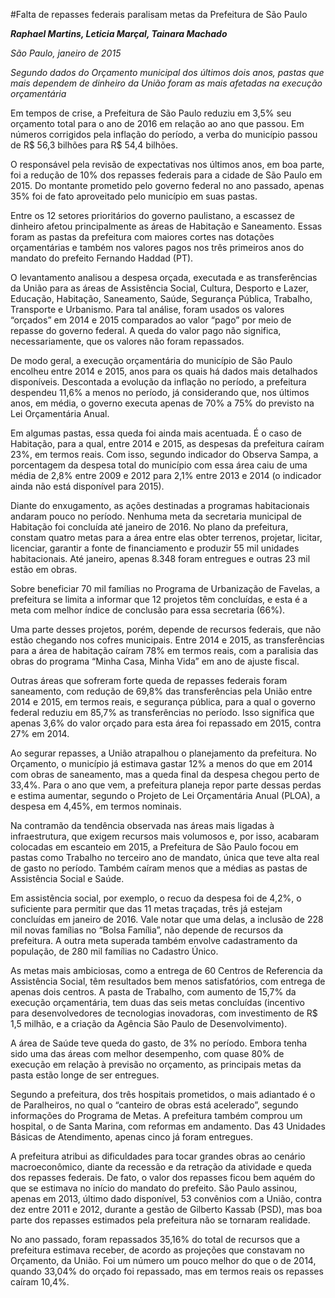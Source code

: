 #Falta de repasses federais paralisam metas da Prefeitura de São Paulo

***Raphael Martins, Leticia Marçal, Tainara Machado***

*São Paulo, janeiro de 2015*

_Segundo dados do Orçamento municipal dos últimos dois anos, pastas que mais dependem de dinheiro da União foram as mais afetadas na execução orçamentária_

Em tempos de crise, a Prefeitura de São Paulo reduziu em 3,5% seu orçamento total para o ano de 2016 em relação ao ano que passou. Em números corrigidos pela inflação do período, a verba do município passou de R$ 56,3 bilhões para R$ 54,4 bilhões.

O responsável pela revisão de expectativas nos últimos anos, em boa parte, foi a redução de 10% dos repasses federais para a cidade de São Paulo em 2015. Do montante prometido pelo governo federal no ano passado, apenas 35% foi de fato aproveitado pelo município em suas pastas.

Entre os 12 setores prioritários do governo paulistano, a escassez de dinheiro afetou principalmente as áreas de Habitação e Saneamento. Essas foram as pastas da prefeitura com maiores cortes nas dotações orçamentárias e também nos valores pagos nos três primeiros anos do mandato do prefeito Fernando Haddad (PT).

O levantamento analisou a despesa orçada, executada e as transferências da União para as áreas de Assistência Social, Cultura, Desporto e Lazer, Educação, Habitação, Saneamento, Saúde, Segurança Pública, Trabalho, Transporte e Urbanismo. Para tal análise, foram usados os valores “orçados” em 2014 e 2015 comparados ao valor “pago” por meio de repasse do governo federal. A queda do valor pago não significa, necessariamente, que os valores não foram repassados.

De modo geral, a execução orçamentária do município de São Paulo encolheu entre 2014 e 2015, anos para os quais há dados mais detalhados disponíveis. Descontada a evolução da inflação no período, a prefeitura despendeu 11,6% a menos no período, já considerando que, nos últimos anos, em média, o governo executa apenas de 70% a 75% do previsto na Lei Orçamentária Anual.

Em algumas pastas, essa queda foi ainda mais acentuada. É o caso de Habitação, para a qual, entre 2014 e 2015, as despesas da prefeitura caíram 23%, em termos reais. Com isso, segundo indicador do Observa Sampa, a porcentagem da despesa total do município com essa área caiu de uma média de 2,8% entre 2009 e 2012 para 2,1% entre 2013 e 2014 (o indicador ainda não está disponível para 2015).

Diante do enxugamento, as ações destinadas a programas habitacionais andaram pouco no período. Nenhuma meta da secretaria municipal de Habitação foi concluída até janeiro de 2016. No plano da prefeitura, constam quatro metas para a área entre elas obter terrenos, projetar, licitar, licenciar, garantir a fonte de financiamento e produzir 55 mil unidades habitacionais. Até janeiro, apenas 8.348 foram entregues e outras 23 mil estão em obras.

Sobre beneficiar 70 mil famílias no Programa de Urbanização de Favelas, a prefeitura se limita a informar que 12 projetos têm concluídas, e esta é a meta com melhor índice de conclusão para essa secretaria (66%).

Uma parte desses projetos, porém, depende de recursos federais, que não estão chegando nos cofres municipais. Entre 2014 e 2015, as transferências para a área de habitação caíram 78% em termos reais, com a paralisia das obras do programa “Minha Casa, Minha Vida” em ano de ajuste fiscal.

Outras áreas que sofreram forte queda de repasses federais foram saneamento, com redução de 69,8% das transferências pela União entre 2014 e 2015, em termos reais, e segurança pública, para a qual o governo federal reduziu em 85,7% as transferências no período. Isso significa que apenas 3,6% do valor orçado para esta área foi repassado em 2015, contra 27% em 2014.

Ao segurar repasses, a União atrapalhou o planejamento da prefeitura. No Orçamento, o município já estimava gastar 12% a menos do que em 2014 com obras de saneamento, mas a queda final da despesa chegou perto de 33,4%. Para o ano que vem, a prefeitura planeja repor parte dessas perdas e estima aumentar, segundo o Projeto de Lei Orçamentária Anual (PLOA), a despesa em 4,45%, em termos nominais.

Na contramão da tendência observada nas áreas mais ligadas à infraestrutura, que exigem recursos mais volumosos e, por isso, acabaram colocadas em escanteio em 2015, a Prefeitura de São Paulo focou em pastas como Trabalho no terceiro ano de mandato, única que teve alta real de gasto no período. Também caíram menos que a médias as pastas de Assistência Social e Saúde.

Em assistência social, por exemplo, o recuo da despesa foi de 4,2%, o suficiente para permitir que das 11 metas traçadas, três já estejam concluídas em janeiro de 2016. Vale notar que uma delas, a inclusão de 228 mil novas famílias no “Bolsa Família”, não depende de recursos da prefeitura. A outra meta superada também envolve cadastramento da população, de 280 mil famílias no Cadastro Único.

As metas mais ambiciosas, como a entrega de 60 Centros de Referencia da Assistência Social, têm resultados bem menos satisfatórios, com entrega de apenas dois centros. A pasta de Trabalho, com aumento de 15,7% da execução orçamentária, tem duas das seis metas concluídas (incentivo para desenvolvedores de tecnologias inovadoras, com investimento de R$ 1,5 milhão, e a criação da Agência São Paulo de Desenvolvimento).

A área de Saúde teve queda do gasto, de 3% no período. Embora tenha sido uma das áreas com melhor desempenho, com quase 80% de execução em relação à previsão no orçamento, as principais metas da pasta estão longe de ser entregues.

Segundo a prefeitura, dos três hospitais prometidos, o mais adiantado é o de Paralheiros, no qual o “canteiro de obras está acelerado”, segundo informações do Programa de Metas. A prefeitura também comprou um hospital, o de Santa Marina, com reformas em andamento. Das 43 Unidades Básicas de Atendimento, apenas cinco já foram entregues.

A prefeitura atribui as dificuldades para tocar grandes obras ao cenário macroeconômico, diante da recessão e da retração da atividade e queda dos repasses federais. De fato, o valor dos repasses ficou bem aquém do que se estimava no início do mandato do prefeito. São Paulo assinou, apenas em 2013, último dado disponível, 53 convênios com a União, contra dez entre 2011 e 2012, durante a gestão de Gilberto Kassab (PSD), mas boa parte dos repasses estimados pela prefeitura não se tornaram realidade.

No ano passado, foram repassados 35,16% do total de recursos que a prefeitura estimava receber, de acordo as projeções que constavam no Orçamento, da União. Foi um número um pouco melhor do que o de 2014, quando 33,04% do orçado foi repassado, mas em termos reais os repasses caíram 10,4%.
